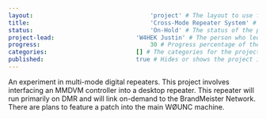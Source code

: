```yaml
---
layout:									'project' # The layout to use for the project page. This should never be changed.
title:									'Cross-Mode Repeater System' # The name of the project.
status:									'On-Hold' # The status of the project. Values: 'Designing', 'Building', 'Testing', 'On-Hold', 'Cancelled', or Complete.
project-lead:						'W4HEK Justin' # The person who led the project.
progress:								30 # Progress percentage of the project.
categories:							[] # The categories for the project.
published:							true # Hides or shows the project in feeds.
---
```



An experiment in multi-mode digital repeaters. This project involves interfacing an MMDVM controller into a desktop repeater. This repeater will run primarily on DMR and will link on-demand to the BrandMeister Network. There are plans to feature a patch into the main WØUNC machine.
